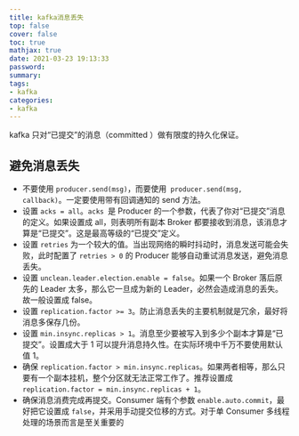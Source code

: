 ```yaml
---
title: kafka消息丢失
top: false
cover: false
toc: true
mathjax: true
date: 2021-03-23 19:13:33
password:
summary:
tags:
- kafka
categories:
- kafka
---
```


kafka 只对“已提交”的消息（committed ）做有限度的持久化保证。

## 避免消息丢失

- 不要使用 `producer.send(msg)`，而要使用` producer.send(msg, callback)`。一定要使用带有回调通知的 send 方法。
- 设置 `acks = all`。`acks `是 Producer 的一个参数，代表了你对“已提交”消息的定义。如果设置成 all，则表明所有副本 Broker 都要接收到消息，该消息才算是“已提交”。这是最高等级的“已提交”定义。
- 设置 `retries` 为一个较大的值。当出现网络的瞬时抖动时，消息发送可能会失败，此时配置了 `retries > 0` 的 Producer 能够自动重试消息发送，避免消息丢失。
- 设置 `unclean.leader.election.enable = false`。如果一个 Broker 落后原先的 Leader 太多，那么它一旦成为新的 Leader，必然会造成消息的丢失。故一般设置成 false。
- 设置 `replication.factor >= 3`。防止消息丢失的主要机制就是冗余，最好将消息多保存几份。
- 设置 `min.insync.replicas > 1`。消息至少要被写入到多少个副本才算是“已提交”。设置成大于 1 可以提升消息持久性。在实际环境中千万不要使用默认值 1。
- 确保 `replication.factor > min.insync.replicas`。如果两者相等，那么只要有一个副本挂机，整个分区就无法正常工作了。推荐设置成 `replication.factor = min.insync.replicas + 1`。
- 确保消息消费完成再提交。Consumer 端有个参数 `enable.auto.commit`，最好把它设置成 `false`，并采用手动提交位移的方式。对于单 Consumer 多线程处理的场景而言是至关重要的